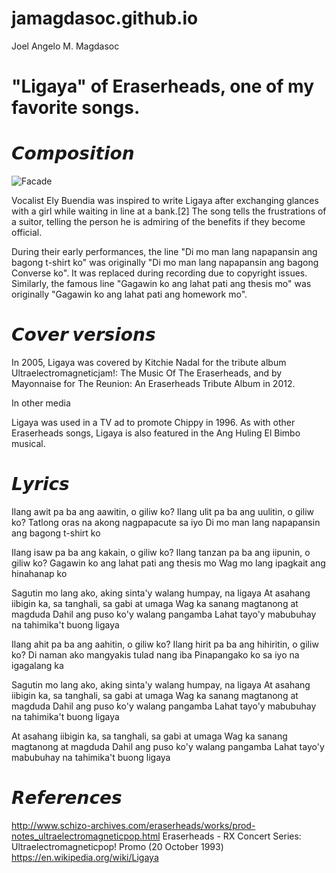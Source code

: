 # jamagdasoc.github.io

Joel Angelo M. Magdasoc

# "Ligaya" of Eraserheads, one of my favorite songs.

# 𝘾𝙤𝙢𝙥𝙤𝙨𝙞𝙩𝙞𝙤𝙣

![Facade](https://media.philstar.com/photos/2022/12/10/ent3-1_2022-12-10_16-20-54.jpg)

Vocalist Ely Buendia was inspired to write Ligaya after exchanging glances with a girl while waiting in line at a bank.[2] The song tells the frustrations of a suitor, telling the person he is admiring of the benefits if they become official.

During their early performances, the line "Di mo man lang napapansin ang bagong t-shirt ko" was originally "Di mo man lang napapansin ang bagong Converse ko". It was replaced during recording due to copyright issues. Similarly, the famous line "Gagawin ko ang lahat pati ang thesis mo" was originally "Gagawin ko ang lahat pati ang homework mo".

# 𝘾𝙤𝙫𝙚𝙧 𝙫𝙚𝙧𝙨𝙞𝙤𝙣𝙨

In 2005, Ligaya was covered by Kitchie Nadal for the tribute album Ultraelectromagneticjam!: The Music Of The Eraserheads, and by Mayonnaise for The Reunion: An Eraserheads Tribute Album in 2012.

In other media

Ligaya was used in a TV ad to promote Chippy in 1996. As with other Eraserheads songs, Ligaya is also featured in the Ang Huling El Bimbo musical.

# 𝙇𝙮𝙧𝙞𝙘𝙨

Ilang awit pa ba ang aawitin, o giliw ko?
Ilang ulit pa ba ang uulitin, o giliw ko?
Tatlong oras na akong nagpapacute sa iyo
Di mo man lang napapansin ang bagong t-shirt ko

Ilang isaw pa ba ang kakain, o giliw ko?
Ilang tanzan pa ba ang iipunin, o giliw ko?
Gagawin ko ang lahat pati ang thesis mo
Wag mo lang ipagkait ang hinahanap ko

Sagutin mo lang ako, aking sinta'y walang humpay, na ligaya
At asahang iibigin ka, sa tanghali, sa gabi at umaga
Wag ka sanang magtanong at magduda
Dahil ang puso ko'y walang pangamba
Lahat tayo'y mabubuhay na tahimika't buong ligaya

Ilang ahit pa ba ang aahitin, o giliw ko?
Ilang hirit pa ba ang hihiritin, o giliw ko?
Di naman ako mangyakis tulad nang iba
Pinapangako ko sa iyo na igagalang ka

Sagutin mo lang ako, aking sinta'y walang humpay, na ligaya
At asahang iibigin ka, sa tanghali, sa gabi at umaga
Wag ka sanang magtanong at magduda
Dahil ang puso ko'y walang pangamba
Lahat tayo'y mabubuhay na tahimika't buong ligaya

At asahang iibigin ka, sa tanghali, sa gabi at umaga
Wag ka sanang magtanong at magduda
Dahil ang puso ko'y walang pangamba
Lahat tayo'y mabubuhay na tahimika't buong ligaya

# 𝙍𝙚𝙛𝙚𝙧𝙚𝙣𝙘𝙚𝙨

 http://www.schizo-archives.com/eraserheads/works/prod-notes_ultraelectromagneticpop.html
 Eraserheads - RX Concert Series: Ultraelectromagneticpop! Promo (20 October 1993)
 https://en.wikipedia.org/wiki/Ligaya
